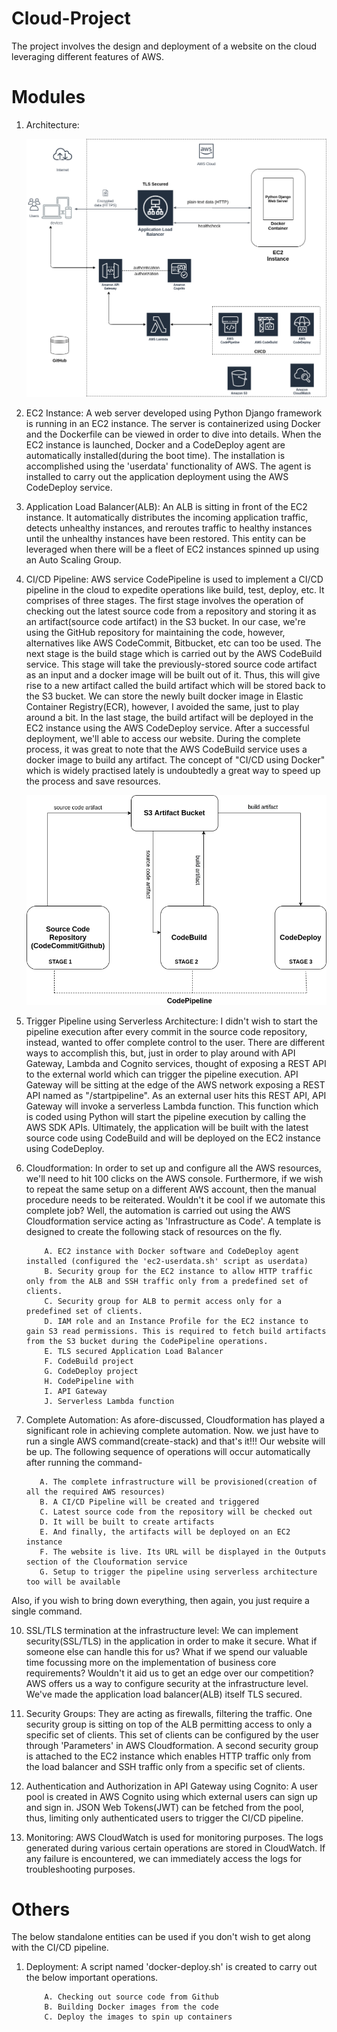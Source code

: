 # Cloud-Project
The project involves the design and deployment of a website on the cloud leveraging different features of AWS.

# Modules
1. Architecture:



      ![alt text](https://github.com/ramos-04/cloud-project/blob/master/images/architecture.png)


2. EC2 Instance:
A web server developed using Python Django framework is running in an EC2 instance. The server is containerized using Docker and the Dockerfile can be viewed in order to dive into details. When the EC2 instance is launched, Docker and a CodeDeploy agent are automatically installed(during the boot time). The installation is accomplished using the 'userdata' functionality of AWS. The agent is installed to carry out the application deployment using the AWS CodeDeploy service.

3. Application Load Balancer(ALB): 
An ALB is sitting in front of the EC2 instance. It automatically distributes the incoming application traffic, detects unhealthy instances, and reroutes traffic to healthy instances until the unhealthy instances have been restored. This entity can be leveraged when there will be a fleet of EC2 instances spinned up using an Auto Scaling Group. 

6. CI/CD Pipeline:
AWS service CodePipeline is used to implement a CI/CD pipeline in the cloud to expedite operations like build, test, deploy, etc. It comprises of three stages. The first stage involves the operation of checking out the latest source code from a repository and storing it as an artifact(source code artifact) in the S3 bucket. In our case, we're using the GitHub repository for maintaining the code, however, alternatives like AWS CodeCommit, Bitbucket, etc can too be used. The next stage is the build stage which is carried out by the AWS CodeBuild service. This stage will take the previously-stored source code artifact as an input and a docker image will be built out of it. Thus, this will give rise to a new artifact called the build artifact which will be stored back to the S3 bucket. We can store the newly built docker image in Elastic Container Registry(ECR), however, I avoided the same, just to play around a bit. In the last stage, the build artifact will be deployed in the EC2 instance using the AWS CodeDeploy service. After a successful deployment, we'll able to access our website. During the complete process, it was great to note that the AWS CodeBuild service uses a docker image to build any artifact. The concept of "CI/CD using Docker" which is widely practised lately is undoubtedly a great way to speed up the process and save resources.  


   ![alt text](https://github.com/ramos-04/cloud-project/blob/master/images/AWS-CICD-Pipeline.png)


7. Trigger Pipeline using Serverless Architecture:
I didn't wish to start the pipeline execution after every commit in the source code repository, instead, wanted to offer complete control to the user. There are different ways to accomplish this, but, just in order to play around with API Gateway, Lambda and Cognito services, thought of exposing a REST API to the external world which can trigger the pipeline execution. API Gateway will be sitting at the edge of the AWS network exposing a REST API named as "/startpipeline". As an external user hits this REST API, API Gateway will invoke a serverless Lambda function. This function which is coded using Python will start the pipeline execution by calling the AWS SDK APIs. Ultimately, the application will be built with the latest source code using CodeBuild and will be deployed on the EC2 instance using CodeDeploy.   

8. Cloudformation:
In order to set up and configure all the AWS resources, we'll need to hit 100 clicks on the AWS console. Furthermore, if we wish to repeat the same setup on a different AWS account, then the manual procedure needs to be reiterated. Wouldn't it be cool if we automate this complete job? Well, the automation is carried out using the AWS Cloudformation service acting as 'Infrastructure as Code'. A template is designed to create the following stack of resources on the fly.

           A. EC2 instance with Docker software and CodeDeploy agent installed (configured the 'ec2-userdata.sh' script as userdata)
           B. Security group for the EC2 instance to allow HTTP traffic only from the ALB and SSH traffic only from a predefined set of clients. 
           C. Security group for ALB to permit access only for a predefined set of clients.
           D. IAM role and an Instance Profile for the EC2 instance to gain S3 read permissions. This is required to fetch build artifacts from the S3 bucket during the CodePipeline operations.
           E. TLS secured Application Load Balancer
           F. CodeBuild project 
           G. CodeDeploy project 
           H. CodePipeline with 
           I. API Gateway
           J. Serverless Lambda function
           
9. Complete Automation:
As afore-discussed, Cloudformation has played a significant role in achieving complete automation. Now. we just have to run a single AWS command(create-stack) and that's it!!! Our website will be up. The following sequence of operations will occur automatically after running the command-

          A. The complete infrastructure will be provisioned(creation of all the required AWS resources)
          B. A CI/CD Pipeline will be created and triggered
          C. Latest source code from the repository will be checked out
          D. It will be built to create artifacts
          E. And finally, the artifacts will be deployed on an EC2 instance
          F. The website is live. Its URL will be displayed in the Outputs section of the Clouformation service
          G. Setup to trigger the pipeline using serverless architecture too will be available
          
Also, if you wish to bring down everything, then again, you just require a single command.
         
10. SSL/TLS termination at the infrastructure level:
We can implement security(SSL/TLS) in the application in order to make it secure. What if someone else can handle this for us? What if we spend our valuable time focussing more on the implementation of business core requirements? Wouldn't it aid us to get an edge over our competition? AWS offers us a way to configure security at the infrastructure level. We've made the application load balancer(ALB) itself TLS secured.     

11. Security Groups:
They are acting as firewalls, filtering the traffic. One security group is sitting on top of the ALB permitting access to only a specific set of clients. This set of clients can be configured by the user through 'Parameters' in AWS Cloudformation. A second security group is attached to the EC2 instance which enables HTTP traffic only from the load balancer and SSH traffic only from a specific set of clients. 

12. Authentication and Authorization in API Gateway using Cognito:
A user pool is created in AWS Cognito using which external users can sign up and sign in. JSON Web Tokens(JWT) can be fetched from the pool, thus, limiting only authenticated users to trigger the CI/CD pipeline. 

13. Monitoring:
AWS CloudWatch is used for monitoring purposes. The logs generated during various certain operations are stored in CloudWatch. If any failure is encountered, we can immediately access the logs for troubleshooting purposes.


# Others
The below standalone entities can be used if you don't wish to get along with the CI/CD pipeline.

1. Deployment:
A script named 'docker-deploy.sh' is created to carry out the below important operations.

           A. Checking out source code from Github
           B. Building Docker images from the code
           C. Deploy the images to spin up containers

